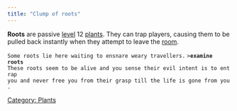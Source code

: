 ```yaml
---
title: "Clump of roots"
---
```


**Roots** are passive [level](level "wikilink") 12
[plants](plant "wikilink"). They can trap players, causing them to be
pulled back instantly when they attempt to leave the
[room](room "wikilink").

`Some roots lie here waiting to ensnare weary travellers.`
`>`**`examine roots`**
`These roots seem to be alive and you sense their evil intent is to entrap`
`you and never free you from their grasp till the life is gone from you.`

[Category: Plants](Category:_Plants "wikilink")